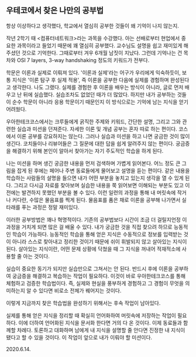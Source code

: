 ## 우테코에서 찾은 나만의 공부법

항상 이상하다고 생각했다, 학교에서 열심히 공부한 것들이 왜 기억이 나지 않는지.  

작년 2학기 때 <컴퓨터네트워크>라는 과목을 수강했다. 아는 선배로부터 현업에서 중요한 과목이라고 들었기 때문에 꽤 열심히 공부했다. 교수님도 설명을 쉽고 재미있게 해주셨던 것으로 기억한다. 그때로부터 겨우 6개월 남짓이 지났다. 그런데 기억나는 건 목차와 OSI 7 layers, 3-way handshaking 정도의 키워드가 전부다.   

학문은 이론과 실제로 이뤄져 있다. '이론과 실제'라는 어구가 우리에게 익숙하듯이, 보통 지식은 '이론 탐구 후 실제 적용', 즉 이론을 공부한 다음에 실제를 경험하며 완성된다고 생각한다. 나도 그랬다. 실제를 경험한 후 이론을 배우는 방식이 아니라, 글로 먼저 배우고 난 뒤에 실습했다. 실습조차도 없었던 때가 더 많았다. 하지만 내가 공부하는 것들이 순수 학문이 아니라 응용 학문이기 때문인지 이 방식으로는 기억에 남는 지식을 얻기 어려웠다.   

우아한테크코스에서는 크루들에게 굵직한 주제와 키워드, 간단한 설명, 그리고 그와 관련한 실습과 미션을 던져준다. 자세한 이론 및 개념 공부는 혼자 따로 하는 편이다. 코스에서 이론 공부를 강요하지는 않는다. 그러나 실습과 미션을 하고 나면 궁금한 것이 많이 생긴다. 코치들이나 리뷰어들은 그 질문에 대한 답을 쉽게 알려주지 않는 편이다. 궁금증을 해결하기 위해 본인이 알아서 찾아가는 자기 주도적인 학습을 하게 된다.  

나는 미션을 하며 생긴 궁금한 내용을 먼저 검색하며 가볍게 읽어본다. 어느 정도 큰 그림을 잡게 된 후에는 페어나 주변 동료들에게 물어보고 설명을 듣는 편이다. 같은 내용을 학습하는 사람들의 설명을 들으면 내가 어떤 부분을 놓치고 있는지 생각을 열 수 있게 된다. 그리고 다시금 자료를 찾아보며 실습한 내용을 쭉 읽어보면 이해되는 부분도 있고 이전에는 발견하지 못했던 부분을 볼 수 있다. 이런 일련의 과정을 통해 내 머릿속에 작거나 커다란, 수많은 물음표를 찍게 된다. 물음표를 품은 채로 이론을 공부해 나가면서 실타래를 푸는 과정은 정말 재미있다.   

이러한 공부방법은 꽤나 혁명적이다. 기존의 공부법보다 시간이 조금 더 걸릴지언정 이 과정을 거치게 되면 많은 걸 배울 수 있다. 내가 궁금한 것을 직접 찾으려 하므로 능동적인 학습이 가능하다. 능동적인 학습을 통해 얻은 지식은 수동적으로 정보를 입력받는 것이 아니라 스스로 찾아내고 정리한 것이기 때문에 쉬이 휘발되지 않고 살아있는 지식이 된다. 살아있는 지식이란, 어떤 문제 상황에 닥쳤을 때 그 지식을 꺼내어 적재적소에 사용할 줄 아는 것이다.  

실습이 중요한 동기가 되지만 실습만으로 그쳐서는 안 된다. 반드시 후에 이론을 공부하여 궁금증을 해결하고 복습하는 작업이 필요하다. 이것이 바로 우아한테크코스를 통해 체험하고 검증한 학습법이다. 즉, 실제와 현실을 풍부하게 경험하고 그 경험이 무엇을 의미하는지 알 수 있다면 비로소 전체가 꿰어지는 것이다.   

이렇게 지금까지 찾은 학습법을 완성하기 위해서는 후속 작업이 남아있다.  

실제를 통해 얻은 지식을 정리할 때 확실히 언어화하여 머릿속에 저장하는 작업이 필요하다. 이에 더하여 언어화된 지식을 문서화 한다면 거의 다 온 것이다. 이제 동료들과 함께할 차례다. 토론하고 대화하며 남에게 내 지식을 설명할 줄 안다면 진정한 내 지식이 됐다고 할 수 있을 것이다. 이 작업이 앞으로 내가 이뤄야 할 미션이다.  

  

2020.6.14.  
